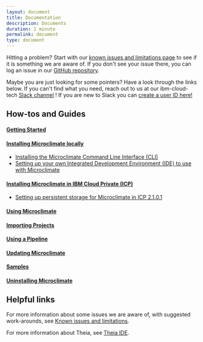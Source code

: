```yaml
---
layout: document
title: Documentation
description: Documents
duration: 1 minute
permalink: document
type: document
---
```


Hitting a problem? Start with our [known issues and limitations page](./knownissues) to see if it is something we are aware of. If you don't see your issue there, you can log an issue in our [GitHub repository](https://github.com/orgs/microclimate-dev2ops).

Maybe you are just looking for some pointers? Have a look through the links below. If you can't find what you need, reach out to us at our ibm-cloud-tech [Slack channel](https://ibm-cloud-tech.slack.com/messages/microclimate) ! If you are new to Slack you can [create a user ID here!](https://slack-invite-ibm-cloud-tech.mybluemix.net/)

## How-tos and Guides

#### [Getting Started](./gettingstarted)

#### [Installing Microclimate locally](./installlocally)
* [Installing the Microclimate Command Line Interface (CLI)](./cli)
* [Setting up your own Integrated Development Environment (IDE) to use with Microclimate](./howToIDE)

#### [Installing Microclimate in IBM Cloud Private (ICP)](./installicp)
* [Setting up persistent storage for Microclimate in ICP 2.1.0.1](./persistent)

#### [Using Microclimate](./usingmicroclimate)

#### [Importing Projects](./projectimport)

#### [Using a Pipeline](./usingpipeline)

#### [Updating Microclimate](./update)

#### [Samples](./samples)

#### [Uninstalling Microclimate](./uninstall)

## Helpful links
For more information about some issues we are aware of, with suggested work-arounds, see [Known issues and limitations](./knownissues).

For more information about Theia, see [Theia IDE](http://www.theia-ide.org/).
